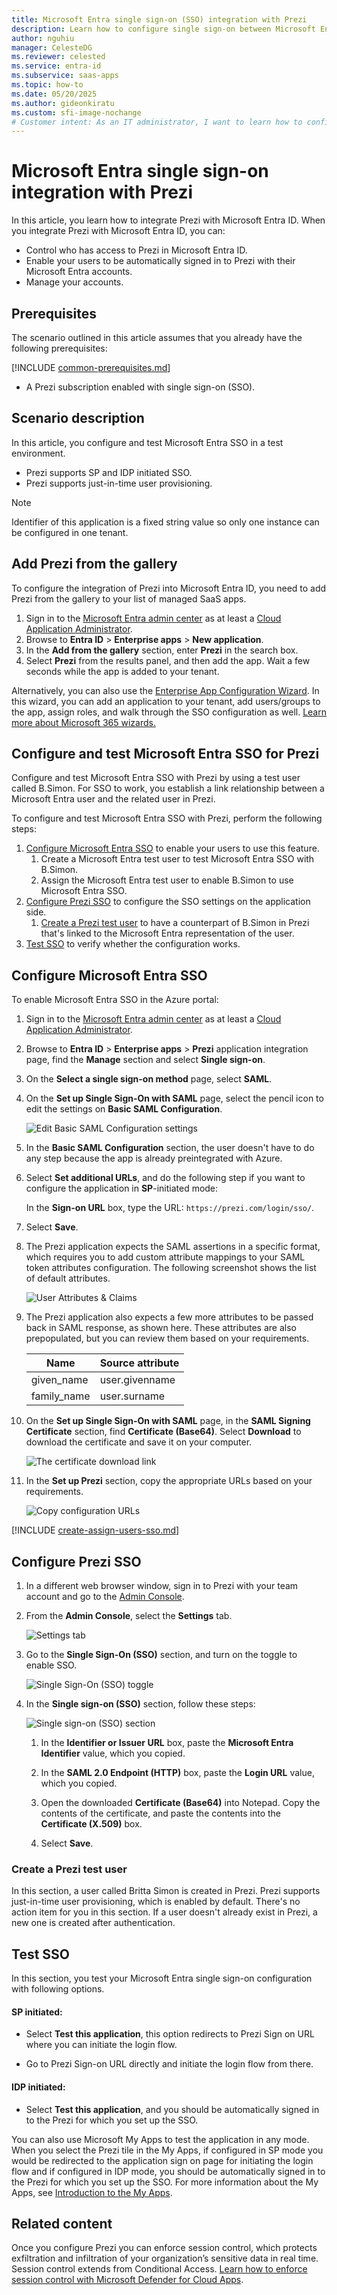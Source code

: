 ```yaml
---
title: Microsoft Entra single sign-on (SSO) integration with Prezi
description: Learn how to configure single sign-on between Microsoft Entra ID and Prezi.
author: nguhiu
manager: CelesteDG
ms.reviewer: celested
ms.service: entra-id
ms.subservice: saas-apps
ms.topic: how-to
ms.date: 05/20/2025
ms.author: gideonkiratu
ms.custom: sfi-image-nochange
# Customer intent: As an IT administrator, I want to learn how to configure single sign-on between Microsoft Entra ID and Prezi so that I can control who has access to Prezi, enable automatic sign-in with Microsoft Entra accounts, and manage my accounts in one central location.
---
```


# Microsoft Entra single sign-on integration with Prezi

In this article,  you learn how to integrate Prezi with Microsoft Entra ID. When you integrate Prezi with Microsoft Entra ID, you can:

* Control who has access to Prezi in Microsoft Entra ID.
* Enable your users to be automatically signed in to Prezi with their Microsoft Entra accounts.
* Manage your accounts.

## Prerequisites
The scenario outlined in this article assumes that you already have the following prerequisites:

[!INCLUDE [common-prerequisites.md](~/identity/saas-apps/includes/common-prerequisites.md)]
* A Prezi subscription enabled with single sign-on (SSO).

## Scenario description

In this article,  you configure and test Microsoft Entra SSO in a test environment.

* Prezi supports SP and IDP initiated SSO.
* Prezi supports just-in-time user provisioning.

> [!NOTE]
> Identifier of this application is a fixed string value so only one instance can be configured in one tenant.

## Add Prezi from the gallery

To configure the integration of Prezi into Microsoft Entra ID, you need to add Prezi from the gallery to your list of managed SaaS apps.

1. Sign in to the [Microsoft Entra admin center](https://entra.microsoft.com) as at least a [Cloud Application Administrator](~/identity/role-based-access-control/permissions-reference.md#cloud-application-administrator).
1. Browse to **Entra ID** > **Enterprise apps** > **New application**.
1. In the **Add from the gallery** section, enter **Prezi** in the search box.
1. Select **Prezi** from the results panel, and then add the app. Wait a few seconds while the app is added to your tenant.

 Alternatively, you can also use the [Enterprise App Configuration Wizard](https://portal.office.com/AdminPortal/home?Q=Docs#/azureadappintegration). In this wizard, you can add an application to your tenant, add users/groups to the app, assign roles, and walk through the SSO configuration as well. [Learn more about Microsoft 365 wizards.](/microsoft-365/admin/misc/azure-ad-setup-guides)

<a name='configure-and-test-azure-ad-sso-for-prezi'></a>

## Configure and test Microsoft Entra SSO for Prezi

Configure and test Microsoft Entra SSO with Prezi by using a test user called B.Simon. For SSO to work, you establish a link relationship between a Microsoft Entra user and the related user in Prezi.

To configure and test Microsoft Entra SSO with Prezi, perform the following steps:

1. [Configure Microsoft Entra SSO](#configure-azure-ad-sso) to enable your users to use this feature.
    1. Create a Microsoft Entra test user to test Microsoft Entra SSO with B.Simon.
    1. Assign the Microsoft Entra test user to enable B.Simon to use Microsoft Entra SSO.
1. [Configure Prezi SSO](#configure-prezi-sso) to configure the SSO settings on the application side.
    1. [Create a Prezi test user](#create-a-prezi-test-user) to have a counterpart of B.Simon in Prezi that's linked to the Microsoft Entra representation of the user.
1. [Test SSO](#test-sso) to verify whether the configuration works.

<a name='configure-azure-ad-sso'></a>

## Configure Microsoft Entra SSO

To enable Microsoft Entra SSO in the Azure portal:

1. Sign in to the [Microsoft Entra admin center](https://entra.microsoft.com) as at least a [Cloud Application Administrator](~/identity/role-based-access-control/permissions-reference.md#cloud-application-administrator).
1. Browse to **Entra ID** > **Enterprise apps** > **Prezi** application integration page, find the **Manage** section and select **Single sign-on**.
1. On the **Select a single sign-on method** page, select **SAML**.
1. On the **Set up Single Sign-On with SAML** page, select the pencil icon to edit the settings on **Basic SAML Configuration**.

   ![Edit Basic SAML Configuration settings](common/edit-urls.png)

1. In the **Basic SAML Configuration** section, the user doesn't have to do any step because the app is already preintegrated with Azure.

1. Select **Set additional URLs**, and do the following step if you want to configure the application in **SP**-initiated mode:

    In the **Sign-on URL** box, type the URL: 
    `https://prezi.com/login/sso/`.

1. Select **Save**.

1. The Prezi application expects the SAML assertions in a specific format, which requires you to add custom attribute mappings to your SAML token attributes configuration. The following screenshot shows the list of default attributes.

	![User Attributes & Claims](common/default-attributes.png)

1. The Prezi application also expects a few more attributes to be passed back in SAML response, as shown here. These attributes are also prepopulated, but you can review them based on your requirements.
	
	| Name | Source attribute|
	| ---------------| --------------- |
	| given_name | user.givenname |
	| family_name | user.surname |

1. On the **Set up Single Sign-On with SAML** page, in the **SAML Signing Certificate** section, find **Certificate (Base64)**. Select **Download** to download the certificate and save it on your computer.

	![The certificate download link](common/certificatebase64.png)

1. In the **Set up Prezi** section, copy the appropriate URLs based on your requirements.

	![Copy configuration URLs](common/copy-configuration-urls.png)

<a name='create-an-azure-ad-test-user'></a>

[!INCLUDE [create-assign-users-sso.md](~/identity/saas-apps/includes/create-assign-users-sso.md)]

## Configure Prezi SSO

1. In a different web browser window, sign in to Prezi with your team account and go to the [Admin Console](https://prezi.com/organizations/manage).

1. From the **Admin Console**, select the **Settings** tab.

    ![Settings tab](./media/prezi-tutorial/settings-image.png)

1. Go to the **Single Sign-On (SSO)** section, and turn on the toggle to enable SSO.
    
    ![Single Sign-On (SSO) toggle](./media/prezi-tutorial/single-sign-on.png)

1. In the **Single sign-on (SSO)** section, follow these steps:

    ![Single sign-on (SSO) section](./media/prezi-tutorial/configuration.png)

    1. In the **Identifier or Issuer URL** box, paste the **Microsoft Entra Identifier** value, which you copied.

    1. In the **SAML 2.0 Endpoint (HTTP)** box, paste the **Login URL** value, which you copied.

    1. Open the downloaded **Certificate (Base64)** into Notepad. Copy the contents of the certificate, and paste the contents into the **Certificate (X.509)** box.

    1. Select **Save**.

### Create a Prezi test user

In this section, a user called Britta Simon is created in Prezi. Prezi supports just-in-time user provisioning, which is enabled by default. There's no action item for you in this section. If a user doesn't already exist in Prezi, a new one is created after authentication.

## Test SSO 

In this section, you test your Microsoft Entra single sign-on configuration with following options. 

#### SP initiated:

* Select **Test this application**, this option redirects to Prezi Sign on URL where you can initiate the login flow.  

* Go to Prezi Sign-on URL directly and initiate the login flow from there.

#### IDP initiated:

* Select **Test this application**, and you should be automatically signed in to the Prezi for which you set up the SSO. 

You can also use Microsoft My Apps to test the application in any mode. When you select the Prezi tile in the My Apps, if configured in SP mode you would be redirected to the application sign on page for initiating the login flow and if configured in IDP mode, you should be automatically signed in to the Prezi for which you set up the SSO. For more information about the My Apps, see [Introduction to the My Apps](https://support.microsoft.com/account-billing/sign-in-and-start-apps-from-the-my-apps-portal-2f3b1bae-0e5a-4a86-a33e-876fbd2a4510).

## Related content

Once you configure Prezi you can enforce session control, which protects exfiltration and infiltration of your organization’s sensitive data in real time. Session control extends from Conditional Access. [Learn how to enforce session control with Microsoft Defender for Cloud Apps](/cloud-app-security/proxy-deployment-aad).
